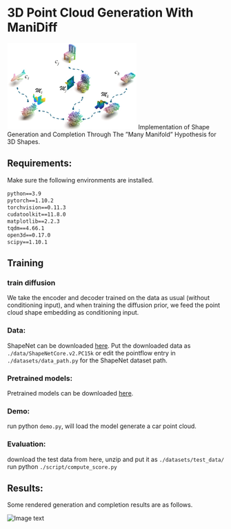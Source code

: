 # 3D Point Cloud Generation With ManiDiff
<img src="manidiff/fig1.png" alt="Image text" width="300" height="200"/>
Implementation of Shape Generation and Completion Through The ”Many Manifold” Hypothesis for 3D Shapes.

## Requirements:
Make sure the following environments are installed.
    
    python==3.9
    pytorch==1.10.2
    torchvision==0.11.3
    cudatoolkit==11.8.0
    matplotlib==2.2.3
    tqdm==4.66.1
    open3d==0.17.0
    scipy==1.10.1

## Training


### train diffusion 
We take the encoder and decoder trained on the data as usual (without conditioning input), and when training the diffusion prior, we feed the point cloud shape embedding as conditioning input.


### Data:
ShapeNet can be downloaded [here](https://shapenet.org/).
Put the downloaded data as `./data/ShapeNetCore.v2.PC15k` or edit the pointflow entry in `./datasets/data_path.py` for the ShapeNet dataset path.

### Pretrained models:
Pretrained models can be downloaded [here]().

### Demo:
run python `demo.py`, will load the model generate a car point cloud. 

### Evaluation:
download the test data from here, unzip and put it as `./datasets/test_data/`
run python `./script/compute_score.py` 

## Results:
Some rendered generation and completion results are as follows.

<img src="manidiff/result.png" alt="Image text" width="600" height="800">
